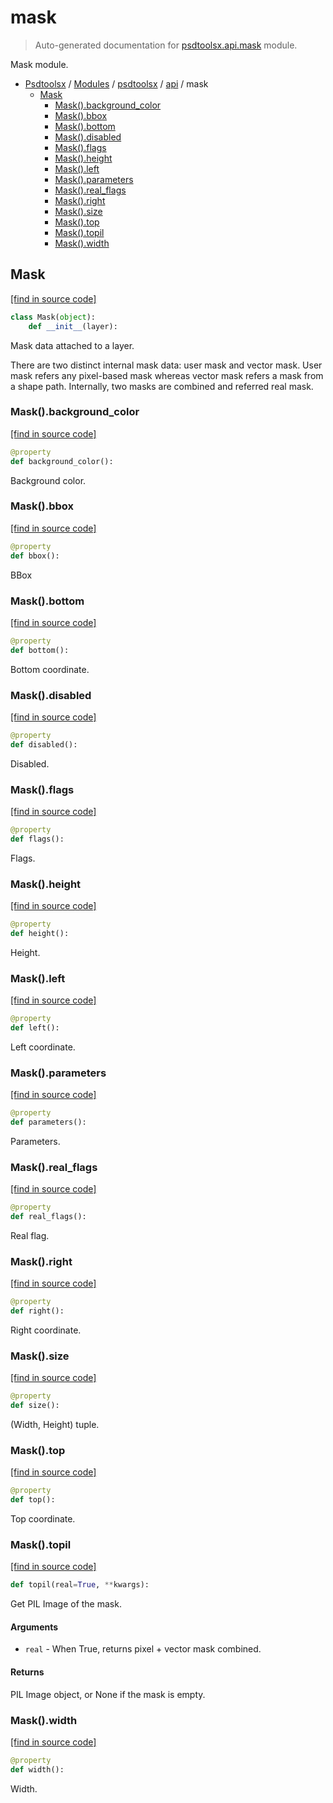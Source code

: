 # mask

> Auto-generated documentation for [psdtoolsx.api.mask](../../../psdtoolsx/api/mask.py) module.

Mask module.

- [Psdtoolsx](../../README.md#psdtoolsx-index) / [Modules](../../README.md#psdtoolsx-modules) / [psdtoolsx](../index.md#psdtoolsx) / [api](index.md#api) / mask
    - [Mask](#mask)
        - [Mask().background_color](#maskbackground_color)
        - [Mask().bbox](#maskbbox)
        - [Mask().bottom](#maskbottom)
        - [Mask().disabled](#maskdisabled)
        - [Mask().flags](#maskflags)
        - [Mask().height](#maskheight)
        - [Mask().left](#maskleft)
        - [Mask().parameters](#maskparameters)
        - [Mask().real_flags](#maskreal_flags)
        - [Mask().right](#maskright)
        - [Mask().size](#masksize)
        - [Mask().top](#masktop)
        - [Mask().topil](#masktopil)
        - [Mask().width](#maskwidth)

## Mask

[[find in source code]](../../../psdtoolsx/api/mask.py#L12)

```python
class Mask(object):
    def __init__(layer):
```

Mask data attached to a layer.

There are two distinct internal mask data: user mask and vector mask.
User mask refers any pixel-based mask whereas vector mask refers a mask
from a shape path. Internally, two masks are combined and referred
real mask.

### Mask().background_color

[[find in source code]](../../../psdtoolsx/api/mask.py#L25)

```python
@property
def background_color():
```

Background color.

### Mask().bbox

[[find in source code]](../../../psdtoolsx/api/mask.py#L32)

```python
@property
def bbox():
```

BBox

### Mask().bottom

[[find in source code]](../../../psdtoolsx/api/mask.py#L58)

```python
@property
def bottom():
```

Bottom coordinate.

### Mask().disabled

[[find in source code]](../../../psdtoolsx/api/mask.py#L80)

```python
@property
def disabled():
```

Disabled.

### Mask().flags

[[find in source code]](../../../psdtoolsx/api/mask.py#L85)

```python
@property
def flags():
```

Flags.

### Mask().height

[[find in source code]](../../../psdtoolsx/api/mask.py#L70)

```python
@property
def height():
```

Height.

### Mask().left

[[find in source code]](../../../psdtoolsx/api/mask.py#L37)

```python
@property
def left():
```

Left coordinate.

### Mask().parameters

[[find in source code]](../../../psdtoolsx/api/mask.py#L90)

```python
@property
def parameters():
```

Parameters.

### Mask().real_flags

[[find in source code]](../../../psdtoolsx/api/mask.py#L95)

```python
@property
def real_flags():
```

Real flag.

### Mask().right

[[find in source code]](../../../psdtoolsx/api/mask.py#L44)

```python
@property
def right():
```

Right coordinate.

### Mask().size

[[find in source code]](../../../psdtoolsx/api/mask.py#L75)

```python
@property
def size():
```

(Width, Height) tuple.

### Mask().top

[[find in source code]](../../../psdtoolsx/api/mask.py#L51)

```python
@property
def top():
```

Top coordinate.

### Mask().topil

[[find in source code]](../../../psdtoolsx/api/mask.py#L106)

```python
def topil(real=True, **kwargs):
```

Get PIL Image of the mask.

#### Arguments

- `real` - When True, returns pixel + vector mask combined.

#### Returns

PIL Image object, or None if the mask is empty.

### Mask().width

[[find in source code]](../../../psdtoolsx/api/mask.py#L65)

```python
@property
def width():
```

Width.
